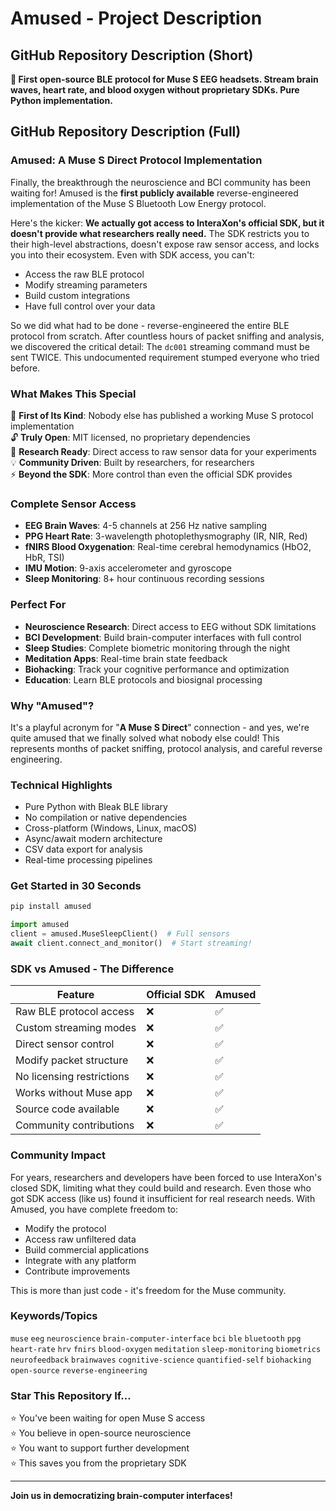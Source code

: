 # Amused - Project Description

## GitHub Repository Description (Short)
**🧠 First open-source BLE protocol for Muse S EEG headsets. Stream brain waves, heart rate, and blood oxygen without proprietary SDKs. Pure Python implementation.**

## GitHub Repository Description (Full)

### Amused: A Muse S Direct Protocol Implementation

Finally, the breakthrough the neuroscience and BCI community has been waiting for! Amused is the **first publicly available** reverse-engineered implementation of the Muse S Bluetooth Low Energy protocol. 

Here's the kicker: **We actually got access to InteraXon's official SDK, but it doesn't provide what researchers really need.** The SDK restricts you to their high-level abstractions, doesn't expose raw sensor access, and locks you into their ecosystem. Even with SDK access, you can't:
- Access the raw BLE protocol
- Modify streaming parameters
- Build custom integrations
- Have full control over your data

So we did what had to be done - reverse-engineered the entire BLE protocol from scratch. After countless hours of packet sniffing and analysis, we discovered the critical detail: The `dc001` streaming command must be sent TWICE. This undocumented requirement stumped everyone who tried before.

### What Makes This Special

🎯 **First of Its Kind**: Nobody else has published a working Muse S protocol implementation  
🔓 **Truly Open**: MIT licensed, no proprietary dependencies  
🧪 **Research Ready**: Direct access to raw sensor data for your experiments  
💡 **Community Driven**: Built by researchers, for researchers  
⚡ **Beyond the SDK**: More control than even the official SDK provides  

### Complete Sensor Access

- **EEG Brain Waves**: 4-5 channels at 256 Hz native sampling
- **PPG Heart Rate**: 3-wavelength photoplethysmography (IR, NIR, Red)  
- **fNIRS Blood Oxygenation**: Real-time cerebral hemodynamics (HbO2, HbR, TSI)
- **IMU Motion**: 9-axis accelerometer and gyroscope
- **Sleep Monitoring**: 8+ hour continuous recording sessions

### Perfect For

- **Neuroscience Research**: Direct access to EEG without SDK limitations
- **BCI Development**: Build brain-computer interfaces with full control
- **Sleep Studies**: Complete biometric monitoring through the night
- **Meditation Apps**: Real-time brain state feedback
- **Biohacking**: Track your cognitive performance and optimization
- **Education**: Learn BLE protocols and biosignal processing

### Why "Amused"?

It's a playful acronym for "**A Muse S Direct**" connection - and yes, we're quite amused that we finally solved what nobody else could! This represents months of packet sniffing, protocol analysis, and careful reverse engineering.

### Technical Highlights

- Pure Python with Bleak BLE library
- No compilation or native dependencies
- Cross-platform (Windows, Linux, macOS)
- Async/await modern architecture
- CSV data export for analysis
- Real-time processing pipelines

### Get Started in 30 Seconds

```python
pip install amused

import amused
client = amused.MuseSleepClient()  # Full sensors
await client.connect_and_monitor()  # Start streaming!
```

### SDK vs Amused - The Difference

| Feature | Official SDK | Amused |
|---------|-------------|---------|
| Raw BLE protocol access | ❌ | ✅ |
| Custom streaming modes | ❌ | ✅ |
| Direct sensor control | ❌ | ✅ |
| Modify packet structure | ❌ | ✅ |
| No licensing restrictions | ❌ | ✅ |
| Works without Muse app | ❌ | ✅ |
| Source code available | ❌ | ✅ |
| Community contributions | ❌ | ✅ |

### Community Impact

For years, researchers and developers have been forced to use InteraXon's closed SDK, limiting what they could build and research. Even those who got SDK access (like us) found it insufficient for real research needs. With Amused, you have complete freedom to:
- Modify the protocol
- Access raw unfiltered data
- Build commercial applications
- Integrate with any platform
- Contribute improvements

This is more than just code - it's freedom for the Muse community.

### Keywords/Topics

`muse` `eeg` `neuroscience` `brain-computer-interface` `bci` `ble` `bluetooth` `ppg` `heart-rate` `hrv` `fnirs` `blood-oxygen` `meditation` `sleep-monitoring` `biometrics` `neurofeedback` `brainwaves` `cognitive-science` `quantified-self` `biohacking` `open-source` `reverse-engineering`

### Star This Repository If...

⭐ You've been waiting for open Muse S access  
⭐ You believe in open-source neuroscience  
⭐ You want to support further development  
⭐ This saves you from the proprietary SDK  

---

**Join us in democratizing brain-computer interfaces!**
